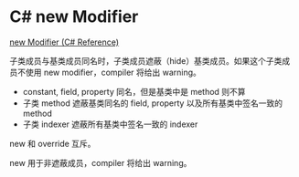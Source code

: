 # C# new Modifier

[new Modifier (C# Reference)](https://docs.microsoft.com/en-us/dotnet/csharp/language-reference/keywords/new-modifier)

子类成员与基类成员同名时，子类成员遮蔽（hide）基类成员。如果这个子类成员不使用 new modifier，compiler 将给出 warning。

- constant, field, property 同名，但是基类中是 method 则不算
- 子类 method 遮蔽基类同名的 field, property 以及所有基类中签名一致的 method
- 子类 indexer 遮蔽所有基类中签名一致的 indexer

new 和 override 互斥。

new 用于非遮蔽成员，compiler 将给出 warning。
